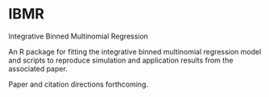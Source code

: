 # IBMR
Integrative Binned Multinomial Regression

An R package for fitting the integrative binned multinomial regression model and scripts to reproduce simulation and application results from the associated paper.

Paper and citation directions forthcoming.
